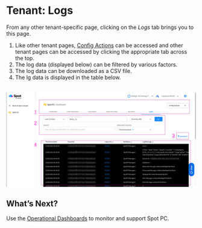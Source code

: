 # Tenant: Logs

From any other tenant-specific page, clicking on the _Logs_ tab brings you to this page.

1. Like other tenant pages, [Config Actions](spot-pc/features/spot-pc-console/tenant/config-actions) can be accessed and other tenant pages can be accessed by clicking the appropriate tab across the top.
2. The log data (displayed below) can be filtered by various factors.
3. The log data can be downloaded as a CSV file.
4. The lg data is displayed in the table below.

<br><a href="https://docs.spot.io/spot-pc/_media/features-spot-pc-console-tenant-logs-01.png" target="_blank"><img src="/spot-pc/_media/features-spot-pc-console-tenant-logs-01.png" alt="Click to Enlarge" width="1000"> </a>

## What’s Next?

Use the [Operational Dashboards](spot-pc/features/spot-pc-console/tenant/) to monitor and support Spot PC.
